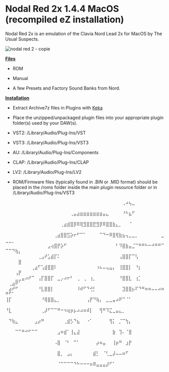 # Nodal Red 2x 1.4.4 MacOS (recompiled eZ installation)

Nodal Red 2x is an emulation of the Clavia Nord Lead 2x for MacOS by The Usual Suspects.

![nodal red 2 - copie](https://github.com/user-attachments/assets/260295f9-21b2-4e84-aa16-d4c76d1cf4b0)

**<ins>Files</ins>**

- ROM

- Manual

- A few Presets and Factory Sound Banks from Nord.

**<ins>Installation</ins>**

- Extract Archive7z files in Plugins with [Keka](https://github.com/aonez/Keka)

- Place the unzipped/unpackaged plugin files into your appropriate plugin folder(s) used by your DAW(s).

- VST2:    /Library/Audio/Plug-Ins/VST

- VST3:    /Library/Audio/Plug-Ins/VST3

- AU:      /Library/Audio/Plug-Ins/Components

- CLAP:    /Library/Audio/Plug-Ins/CLAP

- LV2:     /Library/Audio/Plug-Ins/LV2

- ROM/Firmware files (typically found in .BIN or .MID format) should be placed in the /roms folder inside the main plugin resource folder or in /Library/Audio/Plug-Ins/VST3

⠀⠀⠀⠀⠀⠀⠀⠀⠀⠀⠀⠀⠀⠀⠀⠀⠀⠀⠀⠀⠀⠀⠀⠀⠀⠀⠀⠀⠀⠀⠀⠀⠀⠀⠀⠀⢀⠴⢦⣀⠀⠀⠀⠀⠀⠀⠀⠀⠀⠀⠀⠀⠀⠀
⠀⠀⠀⠀⠀⠀⠀⠀⠀⠀⠀⠀⠀⠀⠀⠀⠀⠀⠀⠀⢀⣤⣴⣶⣶⣶⣶⣶⣶⣶⣤⣄⠀⠀⠀⠀⠘⠓⣦⠋⠀⠀⠀⠀⠀⠀⠀⠀⠀⠀⠀⠀⠀⠀
⠀⠀⠀⠀⠀⠀⠀⠀⠀⠀⠀⠀⠀⠀⠀⠀⠀⢀⣴⣾⣿⡿⠿⢿⣻⣿⣿⣟⣻⡿⠿⣿⣿⣷⣄⡀⠀⠀⠈⠀⠀⠀⠀⠀⠀⠀⠀⠀⠀⠀⠀⠀⠀⠀
⠀⠀⠀⠀⠀⠀⠀⠀⠀⠀⠀⠀⠀⠀⠀⢀⣴⣿⣿⣫⡵⠖⠋⠉⠁⠀⠀⠀⠀⠉⠙⠒⠿⣿⢿⣷⣦⢤⣀⣀⡀⠀⠀⠀⠀⠀⠀⠀⣀⣀⣀⡀⠀⠀
⠀⠀⠀⠀⠀⠀⠀⠀⠀⠀⠀⠀⠀⣠⢴⣿⡟⡵⠋⠀⠀⠀⠀⠀⠀⠀⠀⠀⠀⠀⠀⠀⠀⠀⠃⠹⣿⣷⣤⣈⠉⠛⠛⠓⠒⠚⠛⠛⠉⠉⠉⠙⢷⡄
⠀⠀⠀⠀⠀⠀⠀⠀⠀⠀⢀⣠⠞⣡⣾⡏⠅⠀⠀⠀⠀⠀⠀⠀⠀⠀⠀⠀⠀⠀⠀⠀⠀⠀⠀⢠⣿⣿⡏⠉⢣⠀⠀⠀⠀⠀⠀⠀⠀⠀⠀⠀⠀⣿
⠀⠀⠀⠀⠀⠀⠀⠀⢀⣴⠋⢡⣾⣿⣿⠇⠀⠀⠀⠀⠀⠀⠀⠀⠀⠀⠀⠀⠰⠦⠤⢤⣤⡄⠀⢸⣿⣿⡇⠀⠘⡆⠀⠀⠀⠀⠀⠀⠀⠀⠀⠀⢠⡟
⠀⠀⠀⣀⣀⣤⠴⠞⠉⠀⢠⡏⣿⣿⡏⠀⣀⡠⠴⠖⠃⠀⢀⠀⢀⠀⢰⡀⠀⠀⠀⠀⠀⠀⠀⠘⣿⣿⣇⠀⢰⡁⠀⠀⠀⠀⠀⠀⠀⠀⢀⣴⠟⠁
⠀⣴⠞⠋⠀⠀⠀⠀⠀⠀⠘⣇⣿⣿⡇⠀⠀⠀⠀⠀⠀⠀⠸⠾⠋⠙⢚⡃⠀⠀⠀⠀⠀⠀⠀⠀⣹⣿⣿⡦⠏⠙⠛⠶⠶⠤⠤⠴⠶⠛⠋⠁⠀⠀
⢸⡏⠀⠀⠀⠀⠀⠀⠀⠀⠀⠘⢿⣿⣿⣄⡀⠀⠀⠀⠀⠀⠀⠀⠀⢠⡟⠙⢷⡄⠀⣀⣀⣤⠴⠟⠉⠈⠁⠀⠀⠀⠀⠀⠀⠀⠀⠀⠀⠀⠀⠀⠀⠀
⠘⣇⠀⠀⠀⠀⠀⠀⠀⠀⠀⢀⡼⠋⠉⠉⠛⠒⠲⢶⡶⡦⠴⠴⠶⠾⡇⠀⠀⢻⠛⠹⣍⣀⣤⣄⡀⠀⠀⠀⠀⠀⠀⠀⠀⠀⠀⠀⠀⠀⠀⠀⠀⠀
⠀⠙⢷⣄⠀⠀⠀⠀⠀⣠⡴⠛⠀⠀⠀⠀⠀⠀⢀⣾⡣⠙⣦⠀⠀⠐⠁⠀⠀⠀⠀⠀⢻⡅⠀⡈⠉⢳⡄⠀⠀⠀⠀⠀⠀⠀⠀⠀⠀⠀⠀⠀⠀⠀
⠀⠀⠀⠉⠉⠛⠚⠋⠉⠉⠀⠀⠀⠀⠀⠀⣠⠶⣾⠁⢸⣄⣼⠀⠀⠀⠀⠀⠀⠀⠀⠀⠀⣷⠀⢹⠄⠈⣿⠀⠀⠀⠀⠀⠀⠀⠀⠀⠀⠀⠀⠀⠀⠀
⠀⠀⠀⠀⠀⠀⠀⠀⠀⠀⠀⠀⠀⠀⠀⠠⣿⠀⠈⠃⠀⠉⠁⠀⠀⠀⠀⠀⡴⠶⣤⠀⠀⢸⡶⠛⠀⣰⡟⠀⠀⠀⠀⠀⠀⠀⠀⠀⠀⠀⠀⠀⠀⠀
⠀⠀⠀⠀⠀⠀⠀⠀⠀⠀⠀⠀⠀⠀⠀⠀⣿⡀⠀⣠⡄⠀⠀⠀⠀⠀⠀⣾⡃⠀⠈⢃⣀⡼⠤⠤⠶⠋⠀⠀⠀⠀⠀⠀⠀⠀⠀⠀⠀⠀⠀⠀⠀⠀
⠀⠀⠀⠀⠀⠀⠀⠀⠀⠀⠀⠀⠀⠀⠀⠀⠈⠉⠉⠉⠉⠙⠓⠒⠒⠒⠶⠿⣤⣤⣤⡼⠋⠁⠀⠀⠀⠀⠀⠀⠀⠀⠀⠀⠀⠀⠀⠀⠀⠀⠀⠀⠀⠀
